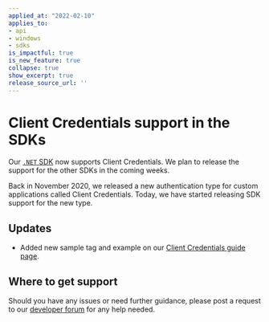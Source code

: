 ```yaml
---
applied_at: "2022-02-10"
applies_to: 
- api
- windows
- sdks
is_impactful: true
is_new_feature: true
collapse: true
show_excerpt: true
release_source_url: ''
---
```


# Client Credentials support in the SDKs

Our [`.NET` SDK][3] now supports Client Credentials. We plan to release the support for the other SDKs in the coming weeks.

<!-- more -->

Back in November 2020, we released a new authentication type for custom applications
called Client Credentials. Today, we have started releasing SDK support for the new type. 

## Updates

* Added new sample tag and example on our [Client Credentials guide page][4].

## Where to get support

Should you have any issues or need further guidance, please post a request to
our [developer forum][1] for any help needed.

[1]: https://support.box.com/hc/en-us/community/topics/360001932973-Platform-and-Developer-Forum
[2]: https://developer.box.com/changelog/#2020-11-17-client-credentials-grant
[3]: https://github.com/box/box-windows-sdk-v2
[4]: g://authentication/client-credentials/